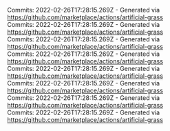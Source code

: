 Commits: 2022-02-26T17:28:15.269Z - Generated via https://github.com/marketplace/actions/artificial-grass
<br>
Commits: 2022-02-26T17:28:15.269Z - Generated via https://github.com/marketplace/actions/artificial-grass
<br>
Commits: 2022-02-26T17:28:15.269Z - Generated via https://github.com/marketplace/actions/artificial-grass
<br>
Commits: 2022-02-26T17:28:15.269Z - Generated via https://github.com/marketplace/actions/artificial-grass
<br>
Commits: 2022-02-26T17:28:15.269Z - Generated via https://github.com/marketplace/actions/artificial-grass
<br>
Commits: 2022-02-26T17:28:15.269Z - Generated via https://github.com/marketplace/actions/artificial-grass
<br>
Commits: 2022-02-26T17:28:15.269Z - Generated via https://github.com/marketplace/actions/artificial-grass
<br>
Commits: 2022-02-26T17:28:15.269Z - Generated via https://github.com/marketplace/actions/artificial-grass
<br>
